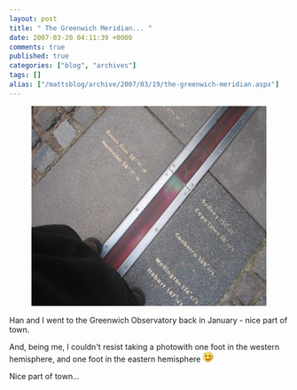 ```yaml
---
layout: post
title: " The Greenwich Meridian... "
date: 2007-03-20 04:11:39 +0000
comments: true
published: true
categories: ["blog", "archives"]
tags: []
alias: ["/mattsblog/archive/2007/03/19/the-greenwich-meridian.aspx"]
---
```

<!-- more -->

<figure>
  <img height="360" src="/images/TheGreenwichMeridian_EDB5/IMG_3112%5B5%5D.jpg" width="480">
</figure>
<p>Han and I went to the Greenwich Observatory back in January - nice part of town. </p>
<p>And, being me, I couldn't resist taking a photowith one foot in the western hemisphere, and one foot in the eastern hemisphere <IMG alt=":)" class="emoticon" src="/images/emotions/emotion-1.gif"> </p> 
<p>Nice part of town...</p>
